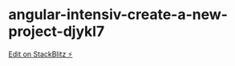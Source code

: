 # angular-intensiv-create-a-new-project-djykl7

[Edit on StackBlitz ⚡️](https://stackblitz.com/edit/angular-intensiv-create-a-new-project-djykl7)
